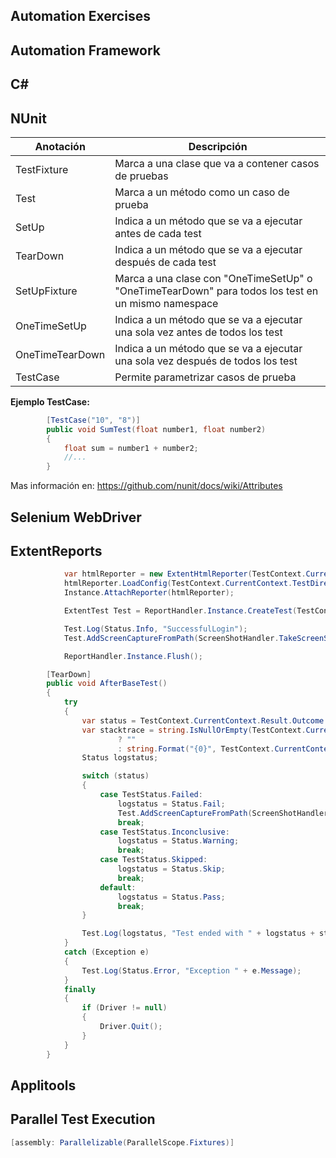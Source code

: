 ## Automation Exercises
## Automation Framework
## C#
## NUnit
| Anotación       | Descripción   |
| -------------   | ------------- |
| TestFixture     | Marca a una clase que va a contener casos de pruebas  |
| Test            | Marca a un método como un caso de prueba  |
| SetUp           | Indica a un método que se va a ejecutar antes de cada test  |
| TearDown        | Indica a un método que se va a ejecutar después de cada test   |
| SetUpFixture    | Marca a una clase con "OneTimeSetUp" o "OneTimeTearDown" para todos los test en un mismo namespace |
| OneTimeSetUp    | Indica a un método que se va a ejecutar una sola vez antes de todos los test  |
| OneTimeTearDown | Indica a un método que se va a ejecutar una sola vez después de todos los test  |
| TestCase        | Permite parametrizar casos de prueba  |

**Ejemplo TestCase:**
```c#
        [TestCase("10", "8")]
        public void SumTest(float number1, float number2)
        {
            float sum = number1 + number2;
            //...
        }
```

Mas información en: https://github.com/nunit/docs/wiki/Attributes

## Selenium WebDriver
## ExtentReports
```c#
            var htmlReporter = new ExtentHtmlReporter(TestContext.CurrentContext.TestDirectory + "\\Report.html");
            htmlReporter.LoadConfig(TestContext.CurrentContext.TestDirectory + "\\extent-config.xml");
            Instance.AttachReporter(htmlReporter);

            ExtentTest Test = ReportHandler.Instance.CreateTest(TestContext.CurrentContext.Test.Name);

            Test.Log(Status.Info, "SuccessfulLogin");
            Test.AddScreenCaptureFromPath(ScreenShotHandler.TakeScreenShot(Driver));

            ReportHandler.Instance.Flush();
```
```c#
        [TearDown]
        public void AfterBaseTest()
        {
            try
            {
                var status = TestContext.CurrentContext.Result.Outcome.Status;
                var stacktrace = string.IsNullOrEmpty(TestContext.CurrentContext.Result.StackTrace)
                        ? ""
                        : string.Format("{0}", TestContext.CurrentContext.Result.StackTrace);
                Status logstatus;

                switch (status)
                {
                    case TestStatus.Failed:
                        logstatus = Status.Fail;
                        Test.AddScreenCaptureFromPath(ScreenShotHandler.TakeScreenShot(Driver));
                        break;
                    case TestStatus.Inconclusive:
                        logstatus = Status.Warning;
                        break;
                    case TestStatus.Skipped:
                        logstatus = Status.Skip;
                        break;
                    default:
                        logstatus = Status.Pass;
                        break;
                }

                Test.Log(logstatus, "Test ended with " + logstatus + stacktrace);                
            }
            catch (Exception e)
            {
                Test.Log(Status.Error, "Exception " + e.Message);
            }
            finally
            {                
                if (Driver != null)
                {
                    Driver.Quit();
                }
            }            
        }
```
## Applitools
## Parallel Test Execution
```c#
[assembly: Parallelizable(ParallelScope.Fixtures)]
```

